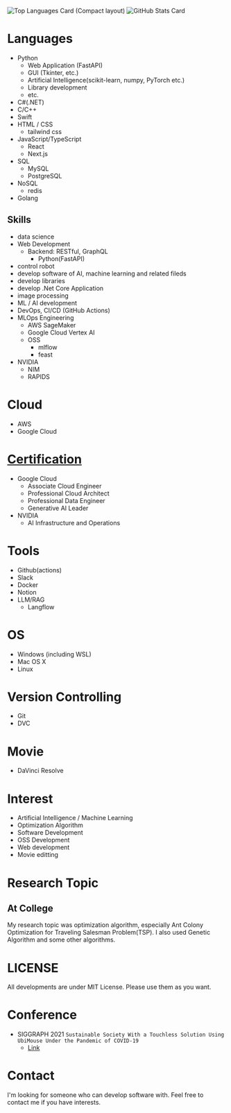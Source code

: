 ![Top Languages Card (Compact layout)](https://github-readme-stats.vercel.app/api/top-langs/?username=Akasan&layout=compact)
![GitHub Stats Card](https://github-readme-stats.vercel.app/api?username=Akasan&show_icons=true&private_count=true)


# Languages
- Python
  - Web Application (FastAPI)
  - GUI (Tkinter, etc.)
  - Artificial Intelligence(scikit-learn, numpy, PyTorch etc.)
  - Library development
  - etc.
- C#(.NET)
- C/C++
- Swift
- HTML / CSS
  - tailwind css
- JavaScript/TypeScript
  - React
  - Next.js
- SQL
  - MySQL
  - PostgreSQL
- NoSQL
  - redis
- Golang

## Skills
- data science
- Web Development
    - Backend: RESTful, GraphQL
        - Python(FastAPI)
- control robot
- develop software of AI, machine learning and related fileds
- develop libraries
- develop .Net Core Application
- image processing
- ML / AI development
- DevOps, CI/CD (GitHub Actions)
- MLOps Engineering
    - AWS SageMaker
    - Google Cloud Vertex AI
    - OSS
      - mlflow
      - feast
- NVIDIA
    - NIM
    - RAPIDS

# Cloud
- AWS
- Google Cloud

# [Certification](https://www.credly.com/users/daisuke-akagawa)
- Google Cloud
    - Associate Cloud Engineer
    - Professional Cloud Architect
    - Professional Data Engineer
    - Generative AI Leader
- NVIDIA
    - AI Infrastructure and Operations

# Tools
- Github(actions)
- Slack
- Docker
- Notion
- LLM/RAG
    - Langflow

# OS
- Windows (including WSL)
- Mac OS X
- Linux

# Version Controlling
- Git
- DVC

# Movie 
- DaVinci Resolve

# Interest
- Artificial Intelligence / Machine Learning
- Optimization Algorithm
- Software Development
- OSS Development
- Web development
- Movie editting

# Research Topic
## At College
My research topic was optimization algorithm, especially Ant Colony Optimization for Traveling Salesman Problem(TSP).
I also used Genetic Algorithm and some other algorithms.

# LICENSE
All developments are under MIT License.
Please use them as you want.

# Conference
- SIGGRAPH 2021 `Sustainable Society With a Touchless Solution Using UbiMouse Under the Pandemic of COVID-19`
    - [Link](https://s2021.siggraph.org/presentation/?id=gensubcur_107&sess=sess202)

# Contact 
I'm looking for someone who can develop software with.
Feel free to contact me if you have interests.
